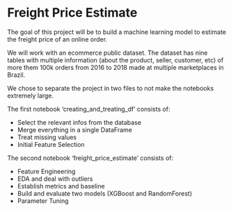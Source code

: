# Freight Price Estimate
The goal of this project will be to build a machine learning model to estimate the freight price of an online order. 

We will work with an ecommerce public dataset. The dataset has nine tables with multiple information (about the product, seller, customer, etc) of more them 100k orders from 2016 to 2018 made at multiple marketplaces in Brazil. 

We chose to separate the project in two files to not make the notebooks extremely large.

The first notebook ‘creating_and_treating_df’ consists of:

+ Select the relevant infos from the database 
+ Merge everything in a single DataFrame 
+ Treat missing values 
+ Initial Feature Selection 

The second notebook ‘freight_price_estimate’ consists of:

+ Feature Engineering
+ EDA and deal with outliers 
+ Establish metrics and baseline
+ Build and evaluate two models (XGBoost and RandomForest)
+ Parameter Tuning
